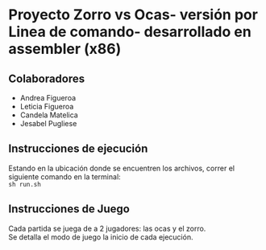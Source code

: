 # Proyecto Zorro vs Ocas- versión por Linea de comando- desarrollado en assembler (x86)
## Colaboradores
  - Andrea Figueroa
  - Leticia Figueroa
  - Candela Matelica
  - Jesabel Pugliese
## Instrucciones de ejecución
Estando en la ubicación donde se encuentren los archivos, correr el siguiente comando en la terminal: <br>
```sh run.sh```
## Instrucciones de Juego
Cada partida se juega de a 2 jugadores: las ocas y el zorro.<br> Se detalla el modo de juego la inicio de cada ejecución. 
